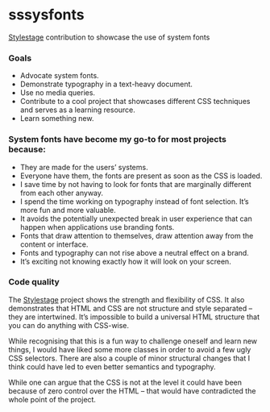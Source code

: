 # sssysfonts

[Stylestage](https://github.com/5t3ph/stylestage) contribution to showcase the use of system fonts

### Goals

- Advocate system fonts.
- Demonstrate typography in a text-heavy document.
- Use no media queries.
- Contribute to a cool project that showcases different CSS techniques and serves as a learning resource.
- Learn something new.

### System fonts have become my go-to for most projects because:

- They are made for the users’ systems.
- Everyone have them, the fonts are present as soon as the CSS is loaded.
- I save time by not having to look for fonts that are marginally different from each other anyway.
- I spend the time working on typography instead of font selection. It’s more fun and more valuable.
- It avoids the potentially unexpected break in user experience that can happen when applications use branding fonts.
- Fonts that draw attention to themselves, draw attention away from the content or interface.
- Fonts and typography can not rise above a neutral effect on a brand.
- It’s exciting not knowing exactly how it will look on your screen.

### Code quality

The [Stylestage](https://github.com/5t3ph/stylestage) project shows the strength and flexibility of CSS. It also demonstrates that HTML and CSS are not structure and style separated – they are intertwined. It’s impossible to build a universal HTML structure that you can do anything with CSS-wise.

While recognising that this is a fun way to challenge oneself and learn new things, I would have liked some more classes in order to avoid a few ugly CSS selectors. There are also a couple of minor structural changes that I think could have led to even better semantics and typography.

While one can argue that the CSS is not at the level it could have been because of zero control over the HTML – that would have contradicted the whole point of the project.
